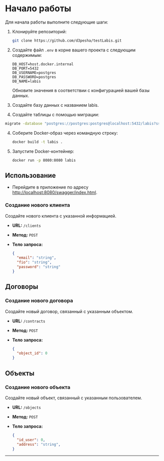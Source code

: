 # Начало работы

Для начала работы выполните следующие шаги:

1. Клонируйте репозиторий:

   ```bash
   git clone https://github.com/d3pesha/testLabis.git
   ```

2. Создайте файл `.env` в корне вашего проекта с следующим содержимым:

   ```env
   DB_HOST=host.docker.internal
   DB_PORT=5432
   DB_USERNAME=postgres
   DB_PASSWORD=postgres
   DB_NAME=labis
   ```

   Обновите значения в соответствии с конфигурацией вашей базы данных.

3. Создайте базу данных с названием labis.

4. Создайте таблицы с помощью миграции:
```bash
migrate -database "postgres://postgres:postgres@localhost:5432/labis?sslmode=disable" -path "./database/schema" up  
```

4. Соберите Docker-образ через командную строку:

   ```bash
   docker build -t labis .
   ```

5. Запустите Docker-контейнер:

   ```bash
   docker run -p 8080:8080 labis
   ```

## Использование

- Перейдите в приложение по адресу [http://localhost:8080/swagger/index.html](http://localhost:8080/swagger/index.html).

### Создание нового клиента

Создайте нового клиента с указанной информацией.

- **URL:** `/clients`
- **Метод:** `POST`
- **Тело запроса:**
  
  ```json
  {
    "email": "string",
    "fio": "string",
    "password": "string"
  }
  ```

## Договоры

### Создание нового договора

Создайте новый договор, связанный с указанным объектом.

- **URL:** `/contracts`
- **Метод:** `POST`
- **Тело запроса:**
  
  ```json
  {
    "object_id": 0
  }
  ```

## Объекты

### Создание нового объекта

Создайте новый объект, связанный с указанным пользователем.

- **URL:** `/objects`
- **Метод:** `POST`
- **Тело запроса:**
  
  ```json
  {
    "id_user": 0,
    "address": "string",
  }
  ```

--- 
